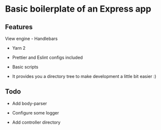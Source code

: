 # Basic boilerplate of an Express app

## Features

  View engine - Handlebars

* Yarn 2

* Prettier and Eslint configs included

* Basic scripts

* It provides you a directory tree to make development a little bit easier :)

## Todo

* Add body-parser

* Configure some logger

* Add controller directory
